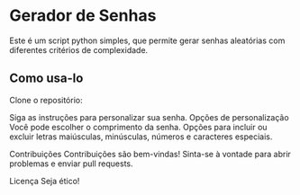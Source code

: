 # Gerador de Senhas

Este é um script python simples, que permite gerar senhas aleatórias com diferentes critérios de complexidade.

## Como usa-lo
Clone o repositório:

Siga as instruções para personalizar sua senha.
Opções de personalização
Você pode escolher o comprimento da senha.
Opções para incluir ou excluir letras maiúsculas, minúsculas, números e caracteres especiais.

Contribuições
Contribuições são bem-vindas! Sinta-se à vontade para abrir problemas e enviar pull requests.

Licença
Seja ético!
